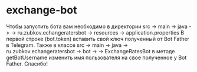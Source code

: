 # exchange-bot

Чтобы запустить бота вам необходимо в директории src -> main -> java ->
-> ru.zubkov.echangeratersbot -> resources -> application.properties 
В первой строке (bot.token) вставить свой ключ полученный от Bot Father в Telegram.
Также в классе src -> main -> java -> ru.zubkov.echangeratersbot -> bot ->
-> ExchangeRatesBot в методе getBotUsername изменить имя пользователя на свое полученное у Bot Father.
Спасибо!
